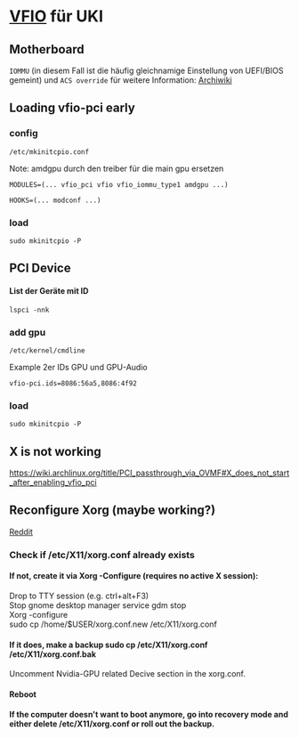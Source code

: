 # [VFIO](https://wiki.archlinux.org/title/PCI_passthrough_via_OVMF) für UKI

## Motherboard

`IOMMU` (in diesem Fall ist die häufig gleichnamige Einstellung von UEFI/BIOS gemeint) und `ACS override` für weitere Information: [Archiwiki](https://wiki.archlinux.org/title/PCI_passthrough_via_OVMF#Setting_up_IOMMU)

## Loading vfio-pci early

### config
````
/etc/mkinitcpio.conf
````
Note: amdgpu durch den treiber für die main gpu ersetzen
````
MODULES=(... vfio_pci vfio vfio_iommu_type1 amdgpu ...)
````
````
HOOKS=(... modconf ...)
````

### load
````
sudo mkinitcpio -P
````
## PCI Device

#### List der Geräte mit ID

````
lspci -nnk
````

### add gpu

````
/etc/kernel/cmdline 
````
Example 2er IDs GPU und GPU-Audio
````
vfio-pci.ids=8086:56a5,8086:4f92
````
### load
````
sudo mkinitcpio -P
````
## X is not working
https://wiki.archlinux.org/title/PCI_passthrough_via_OVMF#X_does_not_start_after_enabling_vfio_pci

## Reconfigure Xorg (maybe working?)

[Reddit](https://askubuntu.com/questions/1317929/force-xorg-to-use-amd-gpu-over-nvidia-gpu/1438355#1438355)

### Check if /etc/X11/xorg.conf already exists

#### If not, create it via Xorg -Configure (requires no active X session):
  Drop to TTY session (e.g. ctrl+alt+F3)<br>
  Stop gnome desktop manager service gdm stop<br>
  Xorg -configure<br>
  sudo cp /home/$USER/xorg.conf.new /etc/X11/xorg.conf
#### If it does, make a backup sudo cp /etc/X11/xorg.conf /etc/X11/xorg.conf.bak
  Uncomment Nvidia-GPU related Decive section in the xorg.conf.
#### Reboot
#### If the computer doesn't want to boot anymore, go into recovery mode and either delete /etc/X11/xorg.conf or roll out the backup.
